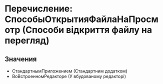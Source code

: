 ﻿# Перечисление: СпособыОткрытияФайлаНаПросмотр (Способи відкриття файлу на перегляд)

## Значения

- СтандартнымПриложением (Стандартним додатком)
- ВоВстроенномРедакторе (У вбудованому редакторі)

